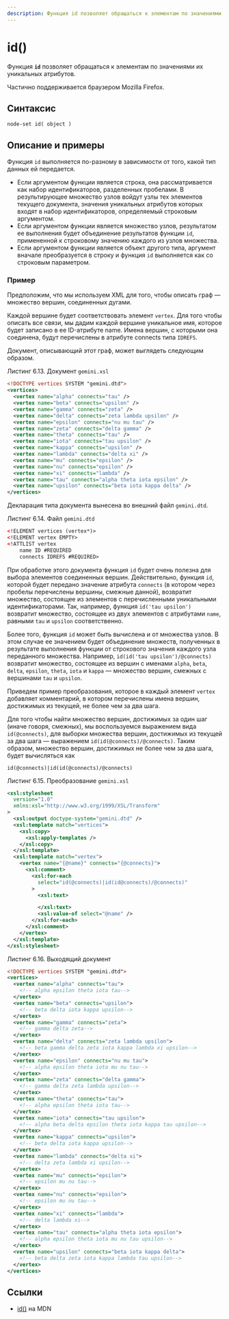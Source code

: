 ```yaml
---
description: Функция id позволяет обращаться к элементам по значениями их уникальных атрибутов
---
```


# id()

Функция **`id`** позволяет обращаться к элементам по значениями их уникальных атрибутов.

Частично поддерживается браузером Mozilla Firefox.

## Синтаксис

```
node-set id( object )
```

## Описание и примеры

Функция `id` выполняется по-разному в зависимости от того, какой тип данных ей передается.

- Если аргументом функции является строка, она рассматривается как набор идентификаторов, разделенных пробелами. В результирующее множество узлов войдут узлы тех элементов текущего документа, значения уникальных атрибутов которых входят в набор идентификаторов, определяемый строковым аргументом.
- Если аргументом функции является множество узлов, результатом ее выполнения будет объединение результатов функции `id`, примененной к строковому значению каждого из узлов множества.
- Если аргументом функции является объект другого типа, аргумент вначале преобразуется в строку и функция `id` выполняется как со строковым параметром.

### Пример

Предположим, что мы используем XML для того, чтобы описать граф — множество вершин, соединенных дугами.

Каждой вершине будет соответствовать элемент `vertex`. Для того чтобы описать все связи, мы дадим каждой вершине уникальное имя, которое будет записано в ее ID-атрибуте name. Имена вершин, с которыми она соединена, будут перечислены в атрибуте connects типа `IDREFS`.

Документ, описывающий этот граф, может выглядеть следующим образом.

Листинг 6.13. Документ `gemini.xsl`

```xml
<!DOCTYPE vertices SYSTEM "gemini.dtd">
<vertices>
  <vertex name="alpha" connects="tau" />
  <vertex name="beta" connects="upsilon" />
  <vertex name="gamma" connects="zeta" />
  <vertex name="delta" connects="zeta lambda upsilon" />
  <vertex name="epsilon" connects="nu mu tau" />
  <vertex name="zeta" connects="delta gamma" />
  <vertex name="theta" connects="tau" />
  <vertex name="iota" connects="tau upsilon" />
  <vertex name="kappa" connects="upsilon" />
  <vertex name="lambda" connects="delta xi" />
  <vertex name="mu" connects="epsilon" />
  <vertex name="nu" connects="epsilon" />
  <vertex name="xi" connects="lambda" />
  <vertex name="tau" connects="alpha theta iota epsilon" />
  <vertex name="upsilon" connects="beta iota kappa delta" />
</vertices>
```

Декларация типа документа вынесена во внешний файл `gemini.dtd`.

Листинг 6.14. Файл `gemini.dtd`

```xml
<!ELEMENT vertices (vertex*)>
<!ELEMENT vertex EMPTY>
<!ATTLIST vertex
    name ID #REQUIRED
    connects IDREFS #REQUIRED>
```

При обработке этого документа функция `id` будет очень полезна для выбора элементов соединенных вершин. Действительно, функция `id`, которой будет передано значение атрибута `connects` (в котором через пробелы перечислены вершины, смежные данной), возвратит множество, состоящее из элементов с перечисленными уникальными идентификаторами. Так, например, функция `id('tau upsilon')` возвратит множество, состоящее из двух элементов с атрибутами `name`, равными `tau` и `upsilon` соответственно.

Более того, функция `id` может быть вычислена и от множества узлов. В этом случае ее значением будет объединение множеств, полученных в результате выполнения функции от строкового значения каждого узла переданного множества. Например, `id(id('tau upsilon')/@connects)` возвратит множество, состоящее из вершин с именами `alpha`, `beta`, `delta`, `epsilon`, `theta`, `iota` и `kappa` — множество вершин, смежных с вершинами `tau` и `upsilon`.

Приведем пример преобразования, которое в каждый элемент `vertex` добавляет комментарий, в котором перечислены имена вершин, достижимых из текущей, не более чем за два шага.

Для того чтобы найти множество вершин, достижимых за один шаг (иначе говоря, смежных), мы воспользуемся выражением вида `id(@connects)`, для выборки множества вершин, достижимых из текущей за два шага — выражением `id(id(@connects)/@connects)`. Таким образом, множество вершин, достижимых не более чем за два шага, будет вычисляться как

```
id(@connects)|id(id(@connects)/@connects)
```

Листинг 6.15. Преобразование `gemini.xsl`

```xml
<xsl:stylesheet
  version="1.0"
  xmlns:xsl="http://www.w3.org/1999/XSL/Transform"
>
  <xsl:output doctype-system="gemini.dtd" />
  <xsl:template match="vertices">
    <xsl:copy>
      <xsl:apply-templates />
    </xsl:copy>
  </xsl:template>
  <xsl:template match="vertex">
    <vertex name="{@name}" connects="{@connects}">
      <xsl:comment>
        <xsl:for-each
          select="id(@connects)|id(id@connects)/@connects)"
        >
          <xsl:text>

          </xsl:text>
          <xsl:value-of select="@name" />
        </xsl:for-each>
      </xsl:comment>
    </vertex>
  </xsl:template>
</xsl:stylesheet>
```

Листинг 6.16. Выходящий документ

```xml
<!DOCTYPE vertices SYSTEM "gemini.dtd">
<vertices>
  <vertex name="alpha" connects="tau">
    <!-- alpha epsilon theta iota tau-->
  </vertex>
  <vertex name="beta" connects="upsilon">
    <!-- beta delta iota kappa upsilon-->
  </vertex>
  <vertex name="gamma" connects="zeta">
    <!-- gamma delta zeta-->
  </vertex>
  <vertex name="delta" connects="zeta lambda upsilon">
    <!-- beta gamma delta zeta iota kappa lambda xi upsilon-->
  </vertex>
  <vertex name="epsilon" connects="nu mu tau">
    <!-- alpha epsilon theta iota mu nu tau-->
  </vertex>
  <vertex name="zeta" connects="delta gamma">
    <!-- gamma delta zeta lambda upsilon-->
  </vertex>
  <vertex name="theta" connects="tau">
    <!-- alpha epsilon theta iota tau-->
  </vertex>
  <vertex name="iota" connects="tau upsilon">
    <!-- alpha beta delta epsilon theta iota kappa tau upsilon-->
  </vertex>
  <vertex name="kappa" connects="upsilon">
    <!-- beta delta iota kappa upsilon-->
  </vertex>
  <vertex name="lambda" connects="delta xi">
    <!-- delta zeta lambda xi upsilon-->
  </vertex>
  <vertex name="mu" connects="epsilon">
    <!-- epsilon mu nu tau-->
  </vertex>
  <vertex name="nu" connects="epsilon">
    <!-- epsilon mu nu tau-->
  </vertex>
  <vertex name="xi" connects="lambda">
    <!-- delta lambda xi-->
  </vertex>
  <vertex name="tau" connects="alpha theta iota epsilon">
    <!-- alpha epsilon theta iota mu nu tau upsilon-->
  </vertex>
  <vertex name="upsilon" connects="beta iota kappa delta">
    <!-- beta delta zeta iota kappa lambda tau upsilon-->
  </vertex>
</vertices>
```

## Ссылки

- [id()](https://developer.mozilla.org/en-US/docs/Web/XPath/Functions/id) на MDN
